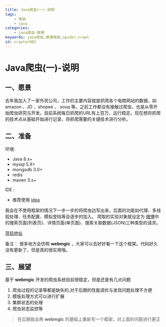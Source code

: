```yaml
---
title: Java爬虫(一)-说明
tags: 
    - 爬虫
    - java
categories:
    - java爬虫-微博
keywords: java爬虫,微博爬虫,spider,crawl
id: crawler001
---
```


# Java爬虫(一)-说明

## 一、愿景
去年我加入了一家外贸公司，工作的主要内容就是抓爬各个电商网站的数据，如 amazon 、JD 、shopee 、 souq 等。之前工作都没有接触过爬虫，也是从零开始爬虫研究与开发。目前系统每日抓爬的URL有上百万，运行稳定。现在想将抓爬的技术点从基础开始进行记录，将抓爬需要的关键技术进行分析。
## 二、准备
环境:
- Java 8.x+
- mysql 5.X+ 
- mongodb 3.0+ 
- redis
- maven 3.x+

IDE : 
- 推荐使用 [idea](https://www.jetbrains.com/idea/)

我会在不使用框架的情况下一步一步的将爬虫边写出来，后面的功能如代理、多线程处理、任务配置、模拟登陆等会逐步的加入。
爬取的实验对象就设定为 [微博](https://weibo.com)中的搜索页面(列表页)、详情页面(单页面)、搜索关联数据(JSON)三种类型的请求。

[项目地址](https://github.com/ybbzbb/crawl-preview)

备注：
很多地方会仿照 **webmgic** ，大家可以去好好看一下这个框架。代码好久没有更新了，但是真的很实用哦。

## 三、展望
基于 **webmgic** 开发的爬虫系统目前很稳定，但是还是有几点问题
1. 爬虫过程的记录等都是缺失的,对于后期的性能调优与发现问题处理不方便
2. 模版处理方式可以进行扩展
3. 集群状态的处理
4. 爬虫状态监控等
> 在后期我会再 **webmgic** 的基础上重新写一个框架，对上面的问题进行更正
